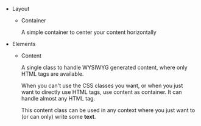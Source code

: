 - Layout

  - Container

    A simple container to center your content horizontally

- Elements

  - Content

    A single class to handle WYSIWYG generated content, where only HTML
    tags are available.

    When you can't use the CSS classes you want, or when you just want
    to directly use HTML tags, use content as container. It can handle
    almost any HTML tag.

    This content class can be used in any context where you just want to
    (or can only) write some **text**.
